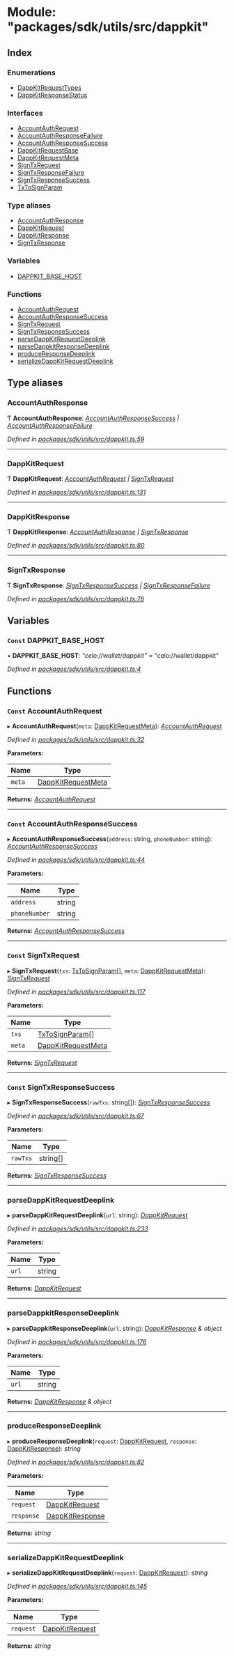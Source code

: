 # Module: "packages/sdk/utils/src/dappkit"

## Index

### Enumerations

* [DappKitRequestTypes](../enums/_packages_sdk_utils_src_dappkit_.dappkitrequesttypes.md)
* [DappKitResponseStatus](../enums/_packages_sdk_utils_src_dappkit_.dappkitresponsestatus.md)

### Interfaces

* [AccountAuthRequest](../interfaces/_packages_sdk_utils_src_dappkit_.accountauthrequest.md)
* [AccountAuthResponseFailure](../interfaces/_packages_sdk_utils_src_dappkit_.accountauthresponsefailure.md)
* [AccountAuthResponseSuccess](../interfaces/_packages_sdk_utils_src_dappkit_.accountauthresponsesuccess.md)
* [DappKitRequestBase](../interfaces/_packages_sdk_utils_src_dappkit_.dappkitrequestbase.md)
* [DappKitRequestMeta](../interfaces/_packages_sdk_utils_src_dappkit_.dappkitrequestmeta.md)
* [SignTxRequest](../interfaces/_packages_sdk_utils_src_dappkit_.signtxrequest.md)
* [SignTxResponseFailure](../interfaces/_packages_sdk_utils_src_dappkit_.signtxresponsefailure.md)
* [SignTxResponseSuccess](../interfaces/_packages_sdk_utils_src_dappkit_.signtxresponsesuccess.md)
* [TxToSignParam](../interfaces/_packages_sdk_utils_src_dappkit_.txtosignparam.md)

### Type aliases

* [AccountAuthResponse](_packages_sdk_utils_src_dappkit_.md#accountauthresponse)
* [DappKitRequest](_packages_sdk_utils_src_dappkit_.md#dappkitrequest)
* [DappKitResponse](_packages_sdk_utils_src_dappkit_.md#dappkitresponse)
* [SignTxResponse](_packages_sdk_utils_src_dappkit_.md#signtxresponse)

### Variables

* [DAPPKIT_BASE_HOST](_packages_sdk_utils_src_dappkit_.md#const-dappkit_base_host)

### Functions

* [AccountAuthRequest](_packages_sdk_utils_src_dappkit_.md#const-accountauthrequest)
* [AccountAuthResponseSuccess](_packages_sdk_utils_src_dappkit_.md#const-accountauthresponsesuccess)
* [SignTxRequest](_packages_sdk_utils_src_dappkit_.md#const-signtxrequest)
* [SignTxResponseSuccess](_packages_sdk_utils_src_dappkit_.md#const-signtxresponsesuccess)
* [parseDappKitRequestDeeplink](_packages_sdk_utils_src_dappkit_.md#parsedappkitrequestdeeplink)
* [parseDappkitResponseDeeplink](_packages_sdk_utils_src_dappkit_.md#parsedappkitresponsedeeplink)
* [produceResponseDeeplink](_packages_sdk_utils_src_dappkit_.md#produceresponsedeeplink)
* [serializeDappKitRequestDeeplink](_packages_sdk_utils_src_dappkit_.md#serializedappkitrequestdeeplink)

## Type aliases

###  AccountAuthResponse

Ƭ **AccountAuthResponse**: *[AccountAuthResponseSuccess](../interfaces/_packages_sdk_utils_src_dappkit_.accountauthresponsesuccess.md) | [AccountAuthResponseFailure](../interfaces/_packages_sdk_utils_src_dappkit_.accountauthresponsefailure.md)*

*Defined in [packages/sdk/utils/src/dappkit.ts:59](https://github.com/celo-org/celo-monorepo/blob/master/packages/sdk/utils/src/dappkit.ts#L59)*

___

###  DappKitRequest

Ƭ **DappKitRequest**: *[AccountAuthRequest](../interfaces/_packages_sdk_utils_src_dappkit_.accountauthrequest.md) | [SignTxRequest](../interfaces/_packages_sdk_utils_src_dappkit_.signtxrequest.md)*

*Defined in [packages/sdk/utils/src/dappkit.ts:131](https://github.com/celo-org/celo-monorepo/blob/master/packages/sdk/utils/src/dappkit.ts#L131)*

___

###  DappKitResponse

Ƭ **DappKitResponse**: *[AccountAuthResponse](_packages_sdk_utils_src_dappkit_.md#accountauthresponse) | [SignTxResponse](_packages_sdk_utils_src_dappkit_.md#signtxresponse)*

*Defined in [packages/sdk/utils/src/dappkit.ts:80](https://github.com/celo-org/celo-monorepo/blob/master/packages/sdk/utils/src/dappkit.ts#L80)*

___

###  SignTxResponse

Ƭ **SignTxResponse**: *[SignTxResponseSuccess](../interfaces/_packages_sdk_utils_src_dappkit_.signtxresponsesuccess.md) | [SignTxResponseFailure](../interfaces/_packages_sdk_utils_src_dappkit_.signtxresponsefailure.md)*

*Defined in [packages/sdk/utils/src/dappkit.ts:78](https://github.com/celo-org/celo-monorepo/blob/master/packages/sdk/utils/src/dappkit.ts#L78)*

## Variables

### `Const` DAPPKIT_BASE_HOST

• **DAPPKIT_BASE_HOST**: *"celo://wallet/dappkit"* = "celo://wallet/dappkit"

*Defined in [packages/sdk/utils/src/dappkit.ts:4](https://github.com/celo-org/celo-monorepo/blob/master/packages/sdk/utils/src/dappkit.ts#L4)*

## Functions

### `Const` AccountAuthRequest

▸ **AccountAuthRequest**(`meta`: [DappKitRequestMeta](../interfaces/_packages_sdk_utils_src_dappkit_.dappkitrequestmeta.md)): *[AccountAuthRequest](../interfaces/_packages_sdk_utils_src_dappkit_.accountauthrequest.md)*

*Defined in [packages/sdk/utils/src/dappkit.ts:32](https://github.com/celo-org/celo-monorepo/blob/master/packages/sdk/utils/src/dappkit.ts#L32)*

**Parameters:**

Name | Type |
------ | ------ |
`meta` | [DappKitRequestMeta](../interfaces/_packages_sdk_utils_src_dappkit_.dappkitrequestmeta.md) |

**Returns:** *[AccountAuthRequest](../interfaces/_packages_sdk_utils_src_dappkit_.accountauthrequest.md)*

___

### `Const` AccountAuthResponseSuccess

▸ **AccountAuthResponseSuccess**(`address`: string, `phoneNumber`: string): *[AccountAuthResponseSuccess](../interfaces/_packages_sdk_utils_src_dappkit_.accountauthresponsesuccess.md)*

*Defined in [packages/sdk/utils/src/dappkit.ts:44](https://github.com/celo-org/celo-monorepo/blob/master/packages/sdk/utils/src/dappkit.ts#L44)*

**Parameters:**

Name | Type |
------ | ------ |
`address` | string |
`phoneNumber` | string |

**Returns:** *[AccountAuthResponseSuccess](../interfaces/_packages_sdk_utils_src_dappkit_.accountauthresponsesuccess.md)*

___

### `Const` SignTxRequest

▸ **SignTxRequest**(`txs`: [TxToSignParam](../interfaces/_packages_sdk_utils_src_dappkit_.txtosignparam.md)[], `meta`: [DappKitRequestMeta](../interfaces/_packages_sdk_utils_src_dappkit_.dappkitrequestmeta.md)): *[SignTxRequest](../interfaces/_packages_sdk_utils_src_dappkit_.signtxrequest.md)*

*Defined in [packages/sdk/utils/src/dappkit.ts:117](https://github.com/celo-org/celo-monorepo/blob/master/packages/sdk/utils/src/dappkit.ts#L117)*

**Parameters:**

Name | Type |
------ | ------ |
`txs` | [TxToSignParam](../interfaces/_packages_sdk_utils_src_dappkit_.txtosignparam.md)[] |
`meta` | [DappKitRequestMeta](../interfaces/_packages_sdk_utils_src_dappkit_.dappkitrequestmeta.md) |

**Returns:** *[SignTxRequest](../interfaces/_packages_sdk_utils_src_dappkit_.signtxrequest.md)*

___

### `Const` SignTxResponseSuccess

▸ **SignTxResponseSuccess**(`rawTxs`: string[]): *[SignTxResponseSuccess](../interfaces/_packages_sdk_utils_src_dappkit_.signtxresponsesuccess.md)*

*Defined in [packages/sdk/utils/src/dappkit.ts:67](https://github.com/celo-org/celo-monorepo/blob/master/packages/sdk/utils/src/dappkit.ts#L67)*

**Parameters:**

Name | Type |
------ | ------ |
`rawTxs` | string[] |

**Returns:** *[SignTxResponseSuccess](../interfaces/_packages_sdk_utils_src_dappkit_.signtxresponsesuccess.md)*

___

###  parseDappKitRequestDeeplink

▸ **parseDappKitRequestDeeplink**(`url`: string): *[DappKitRequest](_packages_sdk_utils_src_dappkit_.md#dappkitrequest)*

*Defined in [packages/sdk/utils/src/dappkit.ts:233](https://github.com/celo-org/celo-monorepo/blob/master/packages/sdk/utils/src/dappkit.ts#L233)*

**Parameters:**

Name | Type |
------ | ------ |
`url` | string |

**Returns:** *[DappKitRequest](_packages_sdk_utils_src_dappkit_.md#dappkitrequest)*

___

###  parseDappkitResponseDeeplink

▸ **parseDappkitResponseDeeplink**(`url`: string): *[DappKitResponse](_packages_sdk_utils_src_dappkit_.md#dappkitresponse) & object*

*Defined in [packages/sdk/utils/src/dappkit.ts:176](https://github.com/celo-org/celo-monorepo/blob/master/packages/sdk/utils/src/dappkit.ts#L176)*

**Parameters:**

Name | Type |
------ | ------ |
`url` | string |

**Returns:** *[DappKitResponse](_packages_sdk_utils_src_dappkit_.md#dappkitresponse) & object*

___

###  produceResponseDeeplink

▸ **produceResponseDeeplink**(`request`: [DappKitRequest](_packages_sdk_utils_src_dappkit_.md#dappkitrequest), `response`: [DappKitResponse](_packages_sdk_utils_src_dappkit_.md#dappkitresponse)): *string*

*Defined in [packages/sdk/utils/src/dappkit.ts:82](https://github.com/celo-org/celo-monorepo/blob/master/packages/sdk/utils/src/dappkit.ts#L82)*

**Parameters:**

Name | Type |
------ | ------ |
`request` | [DappKitRequest](_packages_sdk_utils_src_dappkit_.md#dappkitrequest) |
`response` | [DappKitResponse](_packages_sdk_utils_src_dappkit_.md#dappkitresponse) |

**Returns:** *string*

___

###  serializeDappKitRequestDeeplink

▸ **serializeDappKitRequestDeeplink**(`request`: [DappKitRequest](_packages_sdk_utils_src_dappkit_.md#dappkitrequest)): *string*

*Defined in [packages/sdk/utils/src/dappkit.ts:145](https://github.com/celo-org/celo-monorepo/blob/master/packages/sdk/utils/src/dappkit.ts#L145)*

**Parameters:**

Name | Type |
------ | ------ |
`request` | [DappKitRequest](_packages_sdk_utils_src_dappkit_.md#dappkitrequest) |

**Returns:** *string*
